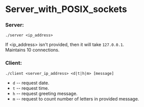 # Server_with_POSIX_sockets

### Server:
```
./server <ip_address>
```
If <ip_address> isn't provided, then it will take `127.0.0.1`. <br />
Maintains 10 connections.

### Client:

```
./client <server_ip_address> <d|t|h|m> [message]
```
- `d` -- request date.
- `t` -- request time.
- `h` -- request greeting message.
- `m` -- request to count number of letters in provided message.
